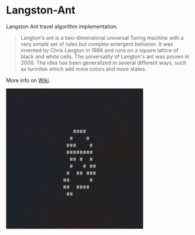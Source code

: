# Langston-Ant
Langston Ant travel algorithm implementation. 

> Langton's ant is a two-dimensional universal Turing machine with a very simple set of rules but complex emergent behavior. It was invented by Chris Langton in 1986 and runs on a square lattice of black and white cells. The universality of Langton's ant was proven in 2000. The idea has been generalized in several different ways, such as turmites which add more colors and more states. 

More info on [Wiki](https://en.wikipedia.org/wiki/Langton%27s_ant).

![Langston ant progress](ant.png)
